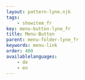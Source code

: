 ```yaml
---
layout: pattern-lyne.njk
tags: 
    - showitem_fr
key: menu-button-lyne_fr
title: Menu-Button
parent: menu-folder-lyne_fr
keywords: menu-link
order: 400
availablelanguages: 
    - de
    - en
---
```

